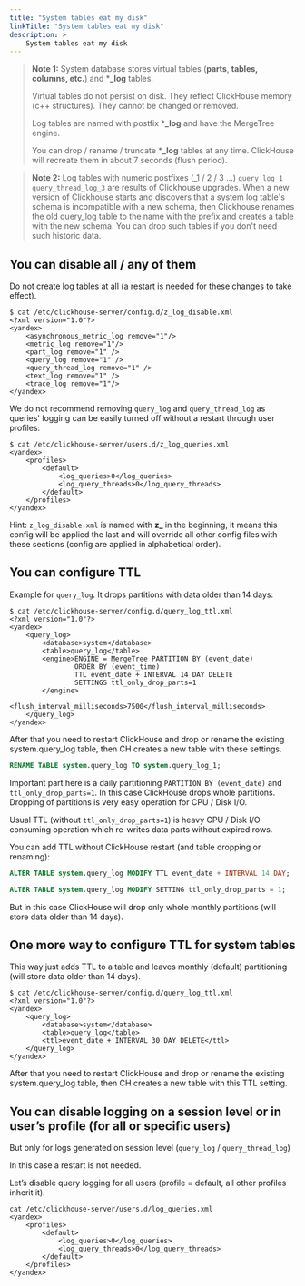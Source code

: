```yaml
---
title: "System tables eat my disk"
linkTitle: "System tables eat my disk"
description: >
    System tables eat my disk
---
```

> **Note 1:** System database stores virtual tables (**parts**, **tables,** **columns, etc.**) and \***_log** tables.
>
> Virtual tables do not persist on disk. They reflect ClickHouse memory (c++ structures). They cannot be changed or removed.
>
> Log tables are named with postfix \***_log** and have the MergeTree engine.
>
> You can drop / rename / truncate \***_log** tables at any time. ClickHouse will recreate them in about 7 seconds (flush period).

> **Note 2:** Log tables with numeric postfixes (_1 / 2 / 3 ...) `query_log_1 query_thread_log_3` are results of Clickhouse upgrades. When a new version of Clickhouse starts and discovers that a system log table's schema is incompatible with a new schema, then Clickhouse renames the old query_log table to the name with the prefix and creates a table with the new schema. You can drop such tables if you don't need such historic data.

## You can disable all / any of them

Do not create log tables at all (a restart is needed for these changes to take effect).

```markup
$ cat /etc/clickhouse-server/config.d/z_log_disable.xml
<?xml version="1.0"?>
<yandex>
    <asynchronous_metric_log remove="1"/>
    <metric_log remove="1"/>
    <part_log remove="1" />
    <query_log remove="1" />
    <query_thread_log remove="1" />
    <text_log remove="1" />
    <trace_log remove="1"/>
</yandex>
```

We do not recommend removing `query_log` and `query_thread_log` as queries' logging can be easily turned off without a restart through user profiles:

```markup
$ cat /etc/clickhouse-server/users.d/z_log_queries.xml
<yandex>
    <profiles>
        <default>
            <log_queries>0</log_queries>
            <log_query_threads>0</log_query_threads>
        </default>
    </profiles>
</yandex>
```

Hint: `z_log_disable.xml` is named with **z_** in the beginning, it means this config will be applied the last and will override all other config files with these sections (config are applied in alphabetical order).

## You can configure TTL

Example for `query_log`. It drops partitions with data older than 14 days:

```markup
$ cat /etc/clickhouse-server/config.d/query_log_ttl.xml
<?xml version="1.0"?>
<yandex>
    <query_log>
        <database>system</database>
        <table>query_log</table>
        <engine>ENGINE = MergeTree PARTITION BY (event_date)
                ORDER BY (event_time)
                TTL event_date + INTERVAL 14 DAY DELETE
                SETTINGS ttl_only_drop_parts=1
        </engine>
        <flush_interval_milliseconds>7500</flush_interval_milliseconds>
    </query_log>
</yandex>
```

After that you need to restart ClickHouse and drop or rename the existing system.query_log table, then CH creates a new table with these settings.

```sql
RENAME TABLE system.query_log TO system.query_log_1;
```

Important part here is a daily partitioning `PARTITION BY (event_date)` and `ttl_only_drop_parts=1`. In this case ClickHouse drops whole partitions. Dropping of partitions is very easy operation for CPU / Disk I/O.

Usual TTL (without `ttl_only_drop_parts=1`) is heavy CPU / Disk I/O consuming operation which re-writes data parts without expired rows.

You can add TTL without ClickHouse restart (and table dropping or renaming):

```sql
ALTER TABLE system.query_log MODIFY TTL event_date + INTERVAL 14 DAY;

ALTER TABLE system.query_log MODIFY SETTING ttl_only_drop_parts = 1;
```

But in this case ClickHouse will drop only whole monthly partitions (will store data older than 14 days).

## One more way to configure TTL for system tables

This way just adds TTL to a table and leaves monthly (default) partitioning (will store data older than 14 days).

```markup
$ cat /etc/clickhouse-server/config.d/query_log_ttl.xml
<?xml version="1.0"?>
<yandex>
    <query_log>
        <database>system</database>
        <table>query_log</table>
        <ttl>event_date + INTERVAL 30 DAY DELETE</ttl>
    </query_log>
</yandex>
```

After that you need to restart ClickHouse and drop or rename the existing system.query_log table, then CH creates a new table with this TTL setting.

## You can disable logging on a session level or in user’s profile (for all or specific users)

But only for logs generated on session level (`query_log` / `query_thread_log`)

In this case a restart is not needed.

Let’s disable query logging for all users (profile = default, all other profiles inherit it).

```markup
cat /etc/clickhouse-server/users.d/log_queries.xml
<yandex>
    <profiles>
        <default>
            <log_queries>0</log_queries>
            <log_query_threads>0</log_query_threads>
        </default>
    </profiles>
</yandex>
```

